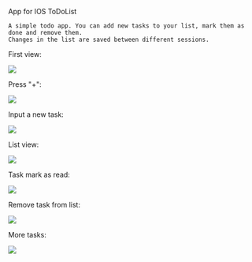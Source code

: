 App for IOS ToDoList

	A simple todo app. You can add new tasks to your list, mark them as done and remove them.
	Changes in the list are saved between different sessions.


First view:

![](https://github.com/f0rsunka/ToDoList/raw/master/screenshots/open_app.png)

Press "+":

![](https://github.com/f0rsunka/ToDoList/raw/master/screenshots/open_uiController.png)

Input a new task:

![](https://github.com/f0rsunka/ToDoList/raw/master/screenshots/add_new_item.png)

List view:

![](https://github.com/f0rsunka/ToDoList/raw/master/screenshots/new_item_was_added.png)

Task mark as read:

![](https://github.com/f0rsunka/ToDoList/raw/master/screenshots/item_mark_as_done.png)

Remove task from list:

![](https://github.com/f0rsunka/ToDoList/raw/master/screenshots/remove_item.png)

More tasks:

![](https://github.com/f0rsunka/ToDoList/raw/master/screenshots/more_items.png)
